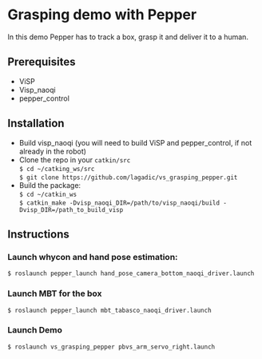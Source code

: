 # Grasping demo with Pepper
In this demo Pepper has to track a box, grasp it and deliver it to a human.


## Prerequisites
* ViSP
* Visp_naoqi
* pepper_control

## Installation
* Build visp_naoqi (you will need to build ViSP and pepper_control, if not already in the robot)
* Clone the repo in your `catkin/src`   
 `$ cd ~/catking_ws/src`   
 `$ git clone https://github.com/lagadic/vs_grasping_pepper.git`   
* Build the package:   
 `$ cd ~/catkin_ws`   
 `$ catkin_make -Dvisp_naoqi_DIR=/path/to/visp_naoqi/build -Dvisp_DIR=/path_to_build_visp `   


## Instructions 

### Launch whycon and hand pose estimation:
`$ roslaunch pepper_launch hand_pose_camera_bottom_naoqi_driver.launch`

### Launch MBT for the box
`$ roslaunch pepper_launch mbt_tabasco_naoqi_driver.launch`

### Launch Demo
`$ roslaunch vs_grasping_pepper pbvs_arm_servo_right.launch`
